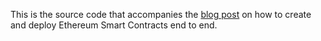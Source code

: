 This is the source code that accompanies the [blog post](https://medium.com/@qimingfang/ethereum-smart-contracts-from-zero-to-end-to-end-dapp-ebae43cdf859) on how to create and deploy Ethereum Smart Contracts end to end.

